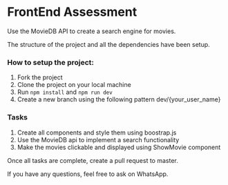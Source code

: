 # FrontEnd Assessment

Use the MovieDB API to create a search engine for movies.

The structure of the project and all the dependencies have been setup.

### How to setup the project:

  1. Fork the project
  2. Clone the project on your local machine
  3. Run `npm install` and `npm run dev`
  4. Create a new branch using the following pattern dev/{your_user_name}

### Tasks

  1. Create all components and style them using boostrap.js
  2. Use the MovieDB api to implement a search functionality
  3. Make the movies clickable and displayed using ShowMovie component

Once all tasks are complete, create a pull request to master. 

If you have any questions, feel free to ask on WhatsApp.


